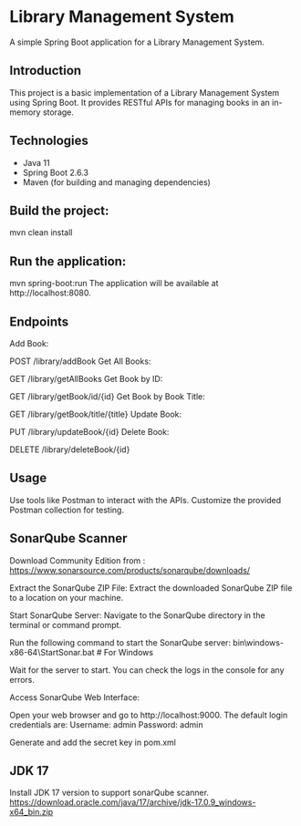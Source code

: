 # Library Management System

A simple Spring Boot application for a Library Management System.

## Introduction

This project is a basic implementation of a Library Management System using Spring Boot. It provides RESTful APIs for managing books in an in-memory storage.

## Technologies

- Java 11
- Spring Boot 2.6.3
- Maven (for building and managing dependencies)

## Build the project:
mvn clean install

## Run the application:

mvn spring-boot:run
The application will be available at http://localhost:8080.

## Endpoints
Add Book:

POST /library/addBook
Get All Books:


GET /library/getAllBooks
Get Book by ID:


GET /library/getBook/id/{id}
Get Book by Book Title:


GET /library/getBook/title/{title}
Update Book:


PUT /library/updateBook/{id}
Delete Book:

DELETE /library/deleteBook/{id}

## Usage
Use tools like Postman to interact with the APIs.
Customize the provided Postman collection for testing.


## SonarQube Scanner
Download Community Edition from : https://www.sonarsource.com/products/sonarqube/downloads/

Extract the SonarQube ZIP File:
Extract the downloaded SonarQube ZIP file to a location on your machine.

Start SonarQube Server:
Navigate to the SonarQube directory in the terminal or command prompt.

Run the following command to start the SonarQube server:
bin\windows-x86-64\StartSonar.bat  # For Windows

Wait for the server to start. You can check the logs in the console for any errors.

Access SonarQube Web Interface:

Open your web browser and go to http://localhost:9000.
The default login credentials are:
Username: admin
Password: admin

Generate and add the secret key in pom.xml

## JDK 17
Install JDK 17 version to support sonarQube scanner.
https://download.oracle.com/java/17/archive/jdk-17.0.9_windows-x64_bin.zip

